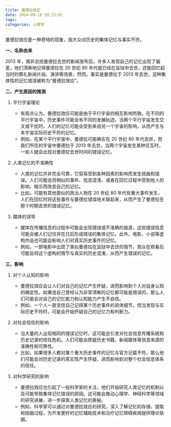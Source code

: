 ```yaml
---
title: 曼德拉效应
date: 2024-09-16 19:23:01
tags:
categories: 心理学
---
```

曼德拉效应是一种奇特的现象，指大众对历史的集体记忆与事实不符。

<!-- more -->

**一、名称由来**

2013 年，南非总统曼德拉去世的新闻发布后，许多人发现自己的记忆出现了偏差，他们清晰地记得曼德拉在 20 世纪 80 年代就已经在监狱中去世，还能回忆起当时的葬礼新闻片段、演讲等场景。然而，事实是曼德拉于 2013 年去世。这种集体性的记忆错误被称为“曼德拉效应”。

**二、产生原因的推测**

1. 平行宇宙理论
   - 有观点认为，曼德拉效应可能是由于平行宇宙的相互影响所致。在不同的平行宇宙中，历史事件可能会有不同的发展轨迹。当两个平行宇宙发生交叉或干扰时，人们的记忆可能会受到来自另一个宇宙的影响，从而产生与本宇宙实际历史不符的记忆。
   - 例如，在某个平行宇宙中，曼德拉可能确实在 20 世纪 80 年代去世，而我们所在的宇宙中曼德拉于 2013 年去世。当两个宇宙发生某种交互时，一些人就会出现对曼德拉去世时间的错误记忆。

2. 人类记忆的不准确性
   - 人类的记忆并非完全可靠，它容易受到各种因素的影响而发生扭曲和错误。人们可能会将相似的事件、信息混淆，或者在回忆过程中受到他人的影响、暗示而改变自己的记忆。
   - 比如，可能有其他类似的政治人物在 20 世纪 80 年代有重大事件发生，人们在回忆时将这些事件与曼德拉错误地关联起来，从而产生了曼德拉在那个时期去世的错误记忆。

3. 媒体的误导
   - 媒体在传播信息的过程中可能会出现错误或不准确的报道，这些错误信息可能会被人们记住并在日后形成错误的集体记忆。此外，电影、小说等虚构作品也可能会影响人们对真实历史事件的记忆。
   - 例如，一部电影中出现了类似曼德拉在监狱中去世的情节，观众在观看后可能会将这个虚构的情节与真实的历史混淆，从而产生错误的记忆。

**三、影响**

1. 对个人认知的影响
   - 曼德拉效应会让人们对自己的记忆产生怀疑，进而影响到个人对自身认知的确定性。如果连自己曾经认为非常清晰的记忆都可能是错误的，那么人们可能会对自己的记忆能力和认知能力产生不自信。
   - 例如，一个人一直坚信自己记得某个历史事件的具体细节，但当发现与实际历史不符时，可能会开始怀疑自己的记忆力和判断力。

2. 对社会信任的影响
   - 当大量的人出现相同的错误记忆时，这可能会引发对社会信息传播系统和历史记录的信任危机。人们可能会质疑历史书籍、新闻媒体等信息来源的准确性和可靠性。
   - 比如，如果很多人都对某个重大历史事件的记忆与官方记载不符，那么他们可能会对历史记录的真实性产生怀疑，进而影响到对整个社会信息体系的信任。

3. 对科学研究的影响
   - 曼德拉效应也引起了一些科学家的关注，他们开始研究人类记忆的机制以及可能导致集体记忆错误的原因。这可能会推动心理学、神经科学等领域的研究进展，进一步探索人类记忆的奥秘。
   - 例如，科学家可以通过对曼德拉效应的研究，深入了解记忆的存储、提取和扭曲过程，为开发更好的记忆辅助技术和治疗记忆障碍疾病提供理论依据。